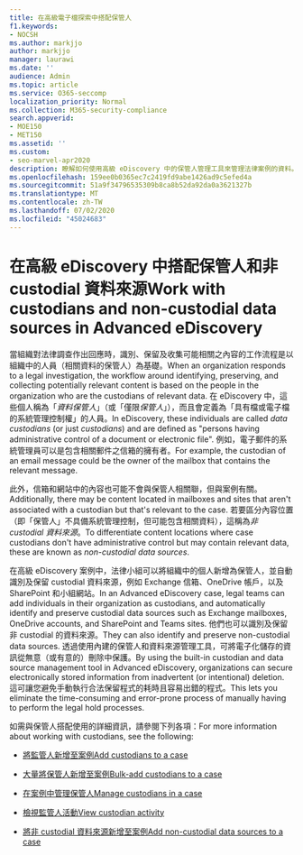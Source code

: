 ```yaml
---
title: 在高級電子檔探索中搭配保管人
f1.keywords:
- NOCSH
ms.author: markjjo
author: markjjo
manager: laurawi
ms.date: ''
audience: Admin
ms.topic: article
ms.service: O365-seccomp
localization_priority: Normal
ms.collection: M365-security-compliance
search.appverid:
- MOE150
- MET150
ms.assetid: ''
ms.custom:
- seo-marvel-apr2020
description: 瞭解如何使用高級 eDiscovery 中的保管人管理工具來管理法律案例的資料。
ms.openlocfilehash: 159ee0b0365ec7c2419fd9abe1426ad9c5efed4a
ms.sourcegitcommit: 51a9f34796535309b8ca8b52da92da0a3621327b
ms.translationtype: MT
ms.contentlocale: zh-TW
ms.lasthandoff: 07/02/2020
ms.locfileid: "45024683"
---
```

# <a name="work-with-custodians-and-non-custodial-data-sources-in-advanced-ediscovery"></a><span data-ttu-id="551e8-103">在高級 eDiscovery 中搭配保管人和非 custodial 資料來源</span><span class="sxs-lookup"><span data-stu-id="551e8-103">Work with custodians and non-custodial data sources in Advanced eDiscovery</span></span>

<span data-ttu-id="551e8-104">當組織對法律調查作出回應時，識別、保留及收集可能相關之內容的工作流程是以組織中的人員（相關資料的保管人）為基礎。</span><span class="sxs-lookup"><span data-stu-id="551e8-104">When an organization responds to a legal investigation, the workflow around identifying, preserving, and collecting potentially relevant content is based on the people in the organization who are the custodians of relevant data.</span></span> <span data-ttu-id="551e8-105">在 eDiscovery 中，這些個人稱為「*資料保管人*」（或「僅限*保管人*」），而且會定義為「具有檔或電子檔的系統管理控制權」的人員。</span><span class="sxs-lookup"><span data-stu-id="551e8-105">In eDiscovery, these individuals are called *data custodians* (or just *custodians*) and are defined as "persons having administrative control of a document or electronic file".</span></span> <span data-ttu-id="551e8-106">例如，電子郵件的系統管理員可以是包含相關郵件之信箱的擁有者。</span><span class="sxs-lookup"><span data-stu-id="551e8-106">For example, the custodian of an email message could be the owner of the mailbox that contains the relevant message.</span></span>

<span data-ttu-id="551e8-107">此外，信箱和網站中的內容也可能不會與保管人相關聯，但與案例有關。</span><span class="sxs-lookup"><span data-stu-id="551e8-107">Additionally, there may be content located in mailboxes and sites that aren't associated with a custodian but that's relevant to the case.</span></span> <span data-ttu-id="551e8-108">若要區分內容位置（即「保管人」不具備系統管理控制，但可能包含相關資料），這稱為*非 custodial 資料來源*。</span><span class="sxs-lookup"><span data-stu-id="551e8-108">To differentiate content locations where case custodians don't have administrative control but may contain relevant data, these are known as *non-custodial data sources*.</span></span>

<span data-ttu-id="551e8-109">在高級 eDiscovery 案例中，法律小組可以將組織中的個人新增為保管人，並自動識別及保留 custodial 資料來源，例如 Exchange 信箱、OneDrive 帳戶，以及 SharePoint 和小組網站。</span><span class="sxs-lookup"><span data-stu-id="551e8-109">In an Advanced eDiscovery case, legal teams can add individuals in their organization as custodians, and automatically identify and preserve custodial data sources such as Exchange mailboxes, OneDrive accounts, and SharePoint and Teams sites.</span></span> <span data-ttu-id="551e8-110">他們也可以識別及保留非 custodial 的資料來源。</span><span class="sxs-lookup"><span data-stu-id="551e8-110">They can also identify and preserve non-custodial data sources.</span></span> <span data-ttu-id="551e8-111">透過使用內建的保管人和資料來源管理工具，可將電子化儲存的資訊從無意（或有意的）刪除中保護。</span><span class="sxs-lookup"><span data-stu-id="551e8-111">By using the built-in custodian and data source management tool in Advanced eDiscovery, organizations can secure electronically stored information from inadvertent (or intentional) deletion.</span></span> <span data-ttu-id="551e8-112">這可讓您避免手動執行合法保留程式的耗時且容易出錯的程式。</span><span class="sxs-lookup"><span data-stu-id="551e8-112">This lets you eliminate the time-consuming and error-prone process of manually having to perform the legal hold processes.</span></span>

<span data-ttu-id="551e8-113">如需與保管人搭配使用的詳細資訊，請參閱下列各項：</span><span class="sxs-lookup"><span data-stu-id="551e8-113">For more information about working with custodians, see the following:</span></span>

- [<span data-ttu-id="551e8-114">將監管人新增至案例</span><span class="sxs-lookup"><span data-stu-id="551e8-114">Add custodians to a case</span></span>](add-custodians-to-case.md)

- [<span data-ttu-id="551e8-115">大量將保管人新增至案例</span><span class="sxs-lookup"><span data-stu-id="551e8-115">Bulk-add custodians to a case</span></span>](bulk-add-custodians.md)

- [<span data-ttu-id="551e8-116">在案例中管理保管人</span><span class="sxs-lookup"><span data-stu-id="551e8-116">Manage custodians in a case</span></span>](manage-new-custodians.md)

- [<span data-ttu-id="551e8-117">檢視監管人活動</span><span class="sxs-lookup"><span data-stu-id="551e8-117">View custodian activity</span></span>](view-custodian-activity.md)

- [<span data-ttu-id="551e8-118">將非 custodial 資料來源新增至案例</span><span class="sxs-lookup"><span data-stu-id="551e8-118">Add non-custodial data sources to a case</span></span>](non-custodial-data-sources.md)
